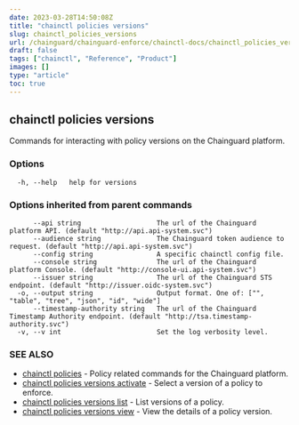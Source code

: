 ```yaml
---
date: 2023-03-28T14:50:08Z
title: "chainctl policies versions"
slug: chainctl_policies_versions
url: /chainguard/chainguard-enforce/chainctl-docs/chainctl_policies_versions/
draft: false
tags: ["chainctl", "Reference", "Product"]
images: []
type: "article"
toc: true
---
```

## chainctl policies versions

Commands for interacting with policy versions on the Chainguard platform.

### Options

```
  -h, --help   help for versions
```

### Options inherited from parent commands

```
      --api string                   The url of the Chainguard platform API. (default "http://api.api-system.svc")
      --audience string              The Chainguard token audience to request. (default "http://api.api-system.svc")
      --config string                A specific chainctl config file.
      --console string               The url of the Chainguard platform Console. (default "http://console-ui.api-system.svc")
      --issuer string                The url of the Chainguard STS endpoint. (default "http://issuer.oidc-system.svc")
  -o, --output string                Output format. One of: ["", "table", "tree", "json", "id", "wide"]
      --timestamp-authority string   The url of the Chainguard Timestamp Authority endpoint. (default "http://tsa.timestamp-authority.svc")
  -v, --v int                        Set the log verbosity level.
```

### SEE ALSO

* [chainctl policies](/chainguard/chainguard-enforce/chainctl-docs/chainctl_policies/)	 - Policy related commands for the Chainguard platform.
* [chainctl policies versions activate](/chainguard/chainguard-enforce/chainctl-docs/chainctl_policies_versions_activate/)	 - Select a version of a policy to enforce.
* [chainctl policies versions list](/chainguard/chainguard-enforce/chainctl-docs/chainctl_policies_versions_list/)	 - List versions of a policy.
* [chainctl policies versions view](/chainguard/chainguard-enforce/chainctl-docs/chainctl_policies_versions_view/)	 - View the details of a policy version.

